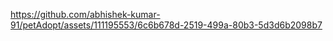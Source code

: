 

https://github.com/abhishek-kumar-91/petAdopt/assets/111195553/6c6b678d-2519-499a-80b3-5d3d6b2098b7

